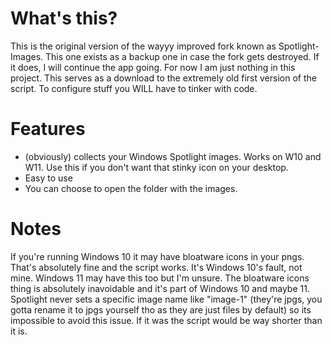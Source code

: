 # What's this?
This is the original version of the wayyy improved fork known as Spotlight-Images.
This one exists as a backup one in case the fork gets destroyed. If it does, I will continue the app going.
For now I am just nothing in this project. This serves as a download to the extremely old first version of the script.
To configure stuff you WILL have to tinker with code.
# Features
- (obviously) collects your Windows Spotlight images. Works on W10 and W11. Use this if you don't want that stinky icon on your desktop.
- Easy to use
- You can choose to open the folder with the images.
# Notes
If you're running Windows 10 it may have bloatware icons in your pngs. That's absolutely fine and the script works. It's Windows 10's fault, not mine.
Windows 11 may have this too but I'm unsure. The bloatware icons thing is absolutely inavoidable and it's part of Windows 10 and maybe 11.
Spotlight never sets a specific image name like "image-1" (they're jpgs, you gotta rename it to jpgs yourself tho as they are just files by default) so its impossible to avoid this issue. If it was the script would be way shorter than it is.
